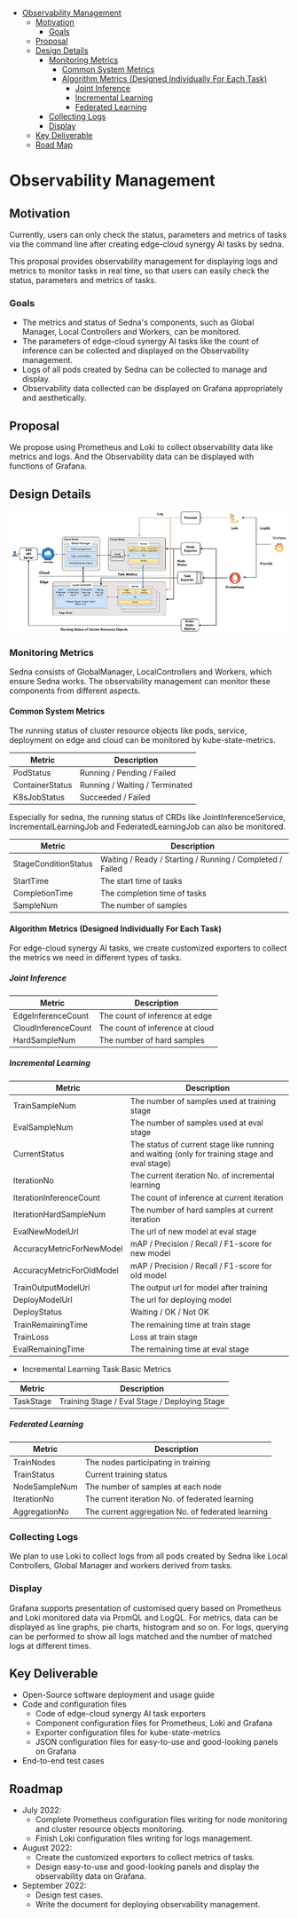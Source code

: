 * [Observability Management](#observability-management)
  * [Motivation](#motivation)
    * [Goals](#goals)
  * [Proposal](#proposal)
  * [Design Details](#design-details)
    * [Monitoring Metrics](#monitoring-metrics)
      * [Common System Metrics](#common-system-metrics)
      * [Algorithm Metrics (Designed Individually For Each Task)](#algorithm-metrics-designed-individually-for-each-task)
        * [Joint Inference](#joint-inference)
        * [Incremental Learning](#incremental-learning)
        * [Federated Learning](#federated-learning)
    * [Collecting Logs](#collecting-logs)
    * [Display](#display)
  * [Key Deliverable](#key-deliverable)
  * [Road Map](#roadmap)

# Observability Management

## Motivation
Currently, users can only check the status, parameters and metrics of tasks via the command line after creating edge-cloud synergy AI tasks by sedna.

This proposal provides observability management for displaying logs and metrics to monitor tasks in real time, so that users can easily check the status, parameters and metrics of tasks.

### Goals
* The metrics and status of Sedna's components, such as Global Manager, Local Controllers and Workers, can be monitored.
* The parameters of edge-cloud synergy AI tasks like the count of inference can be collected and displayed on the Observability management.
* Logs of all pods created by Sedna can be collected to manage and display.
* Observability data collected can be displayed on Grafana appropriately and aesthetically.

## Proposal
We propose using Prometheus and Loki to collect observability data like metrics and logs.
And the Observability data can be displayed with functions of Grafana.

## Design Details
![](./images/observability-management-architecture.png)

### Monitoring Metrics
Sedna consists of GlobalManager, LocalControllers and Workers, which ensure Sedna works.
The observability management can monitor these components from different aspects.

#### Common System Metrics
The running status of cluster resource objects like pods, service, deployment on edge and cloud can be monitored by kube-state-metrics.

| **Metric**           | **Description**                                       |
|----------------------|-------------------------------------------------------|
| PodStatus            | Running / Pending / Failed                            | 
| ContainerStatus      | Running / Waiting / Terminated                        | 
| K8sJobStatus         | Succeeded / Failed                                    |

Especially for sedna, the running status of CRDs like JointInferenceService, IncrementalLearningJob and FederatedLearningJob can also be monitored.

| **Metric**           | **Description**                                           |
|----------------------|-----------------------------------------------------------|
| StageConditionStatus | Waiting / Ready / Starting / Running / Completed / Failed |  
| StartTime            | The start time of tasks                                   |  
| CompletionTime       | The completion time of tasks                              |
| SampleNum            | The number of samples                                     |

#### Algorithm Metrics (Designed Individually For Each Task)
For edge-cloud synergy AI tasks, we create customized exporters to collect the metrics we need in different types of tasks.

##### Joint Inference
| **Metric**           | **Description**                                           |
|----------------------|-----------------------------------------------------------|
| EdgeInferenceCount   | The count of inference at edge                            |
| CloudInferenceCount  | The count of inference at cloud                           |
| HardSampleNum        | The number of hard samples                                |


##### Incremental Learning

| **Metric**                | **Description**                                                                               |
|---------------------------|-----------------------------------------------------------------------------------------------|
| TrainSampleNum            | The number of samples used at training stage                                                  |
| EvalSampleNum             | The number of samples used at eval stage                                                      |
| CurrentStatus             | The status of current stage like running and waiting (only for training stage and eval stage) |
| IterationNo               | The current iteration No. of incremental learning                                             |
| IterationInferenceCount   | The count of inference at current iteration                                                   |
| IterationHardSampleNum    | The number of hard samples at current iteration                                               |
| EvalNewModelUrl           | The url of new model at eval stage                                                            |
| AccuracyMetricForNewModel | mAP / Precision / Recall / F1-score for new model                                             |
| AccuracyMetricForOldModel | mAP / Precision / Recall / F1-score for old model                                             |
| TrainOutputModelUrl       | The output url for model after training                                                       |
| DeployModelUrl            | The url for deploying model                                                                   |
| DeployStatus              | Waiting / OK / Not OK                                                                         |
| TrainRemainingTime        | The remaining time at train stage                                                             |
| TrainLoss                 | Loss at train stage                                                                           |
| EvalRemainingTime         | The remaining time at eval stage                                                              |

- Incremental Learning Task Basic Metrics

| **Metric**           | **Description**                                           |
|----------------------|-----------------------------------------------------------|
| TaskStage            | Training Stage / Eval Stage / Deploying Stage             |

##### Federated Learning

| **Metric**              | **Description**                                           |
|-------------------------|-----------------------------------------------------------|
| TrainNodes              | The nodes participating in training                       |
| TrainStatus             | Current training status                                   |
| NodeSampleNum           | The number of samples at each node                        |
| IterationNo             | The current iteration No. of federated learning           |
| AggregationNo           | The current aggregation No. of federated learning         |

### Collecting Logs
We plan to use Loki to collect logs from all pods created by Sedna like Local Controllers, Global Manager and workers derived from tasks.

### Display

Grafana supports presentation of customised query based on Prometheus and Loki monitored data via PromQL and LogQL.
For metrics, data can be displayed as line graphs, pie charts, histogram and so on.
For logs, querying can be performed to show all logs matched and the number of matched logs at different times.

## Key Deliverable
* Open-Source software deployment and usage guide
* Code and configuration files
  * Code of edge-cloud synergy AI task exporters
  * Component configuration files for Prometheus, Loki and Grafana
  * Exporter configuration files for kube-state-metrics
  * JSON configuration files for easy-to-use and good-looking panels on Grafana
* End-to-end test cases

## Roadmap
* July 2022:
  * Complete Prometheus configuration files writing for node monitoring and cluster resource objects monitoring.
  * Finish Loki configuration files writing for logs management.
* August 2022:
  * Create the customized exporters to collect metrics of tasks.
  * Design easy-to-use and good-looking panels and display the observability data on Grafana.
* September 2022:
  * Design test cases.
  * Write the document for deploying observability management.
